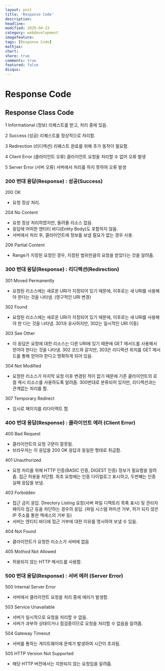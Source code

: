 ```yaml
---
layout: post
title: 'Response Code'
description:
headline:
modified: 2020-04-23
category: webdevelopment
imagefeature:
tags: [Response Code]
mathjax:
chart:
share: true
comments: true
featured: false
disqus:
---
```


# Response Code

## Response Class Code

1 Informational (정보) 리퀘스트를 받고, 처리 중에 있음.

2 Success (성공) 리퀘스트를 정상적으로 처리함.

3 Redirection (리디렉션) 리퀘스트 완료를 위해 추가 동작이 필요함.

4 Client Error (클라이언트 오류) 클라이언트 요청을 처리할 수 없어 오류 발생

5 Server Error (서버 오류) 서버에서 처리를 하지 못하여 오류 발생

### 200 번대 응답(Response) : 성공(Success)

200 OK

-   요청 정상 처리.

204 No Content

-   요청 정상 처리하였지만, 돌려줄 리소스 없음.
-   응답에 어떠한 엔티티 바디(Entity Body)도 포함하지 않음.
-   서버에서 처리 후, 클라이언트에 정보를 보낼 필요가 없는 경우 사용.

206 Partial Content

-   Range가 지정된 요청인 경우, 지정된 범위만큼의 요청을 받았다는 것을 알려줌.

### 300 번대 응답(Response) : 리디렉션(Redirection)

301 Moved Permanently

-   요청된 리소스에는 새로운 URI가 지정되어 있기 때문에, 이후로는 새 URI를 사용해야 한다는 것을 나타냄. (영구적인 URI 변경)

302 Found

-   요청된 리소스에는 새로운 URI가 지정되어 있기 때문에, 이후로는 새 URI를 사용해야 한 다는 것을 나타냄. 301과 유사하지만, 302는 일시적인 URI 이동)

303 See Other

-   이 응답은 요청에 대한 리소스는 다른 URI에 있기 때문에 GET 메서드를 사용해서 얻어야 한다는 것을 나타냄. 302 코드와 같지만, 303은 리디렉션 위치를 GET 메서드를 통해 얻어야 한다고 명확하게 되어 있음.

304 Not Modified

-   요청한 리소스가 마지막 요청 이후 변경된 적이 없기 때문에 기존 클라이언트의 로컬 캐시 리소스를 사용하도록 알려줌.
    300번대로 분류되어 있지만, 리디렉션과는 관계없는 처리를 함.

307 Temporary Redirect

-   임시로 페이지를 리다이렉트 함.

### 400 번대 응답(Response) : 클라이언트 에러 (Client Error)

400 Bad Request

-   클라이언트의 요청 구문이 잘못됨.
-   브라우저는 이 응답을 200 OK 응답과 동일한 형태로 취급함.

401 Unauthorized

-   요청 처리를 위해 HTTP 인증(BASIC 인증, DIGEST 인증) 정보가 필요함을 알려줌.
    접근 허용을 차단함. 최초 요청에는 인증 다이얼로그 표시하고, 두번째는 인증 실패 응답을 보냄.

403 Forbidden

-   접근 금지 응답. Directory Listing 요청(서버 파일 디렉토리 목록 표시) 및 관리자 페이지 접근 등을 차단하는 경우의 응답. (파일 시스템 퍼미션 거부, 허가 되지 않은 IP 주소를 통한 액세스의 거부 등)
-   서버는 엔티티 바디에 접근 거부에 대한 이유를 명시하여 보낼 수 있음.

404 Not Found

-   클라이언트가 요청한 리소스가 서버에 없음

405 Mothod Not Allowed

-   허용되지 않는 HTTP 메서드를 사용함.

### 500 번대 응답(Response) : 서버 에러 (Server Error)

500 Internal Server Error

-   서버에서 클라이언트 요청을 처리 중에 에러가 발생함.

503 Service Unavailable

-   서버가 일시적으로 요청을 처리할 수 없음.
-   서버가 과부하 상태이거나 점검중이므로 요청을 처리할 수 없음을 알려줌.

504 Gateway Timeout

-   서버를 통하는 게이트웨이에 문제가 발생하여 시간이 초과됨.

505 HTTP Version Not Supported

-   해당 HTTP 버전에서는 지원되지 않는 요청임을 알려줌.
